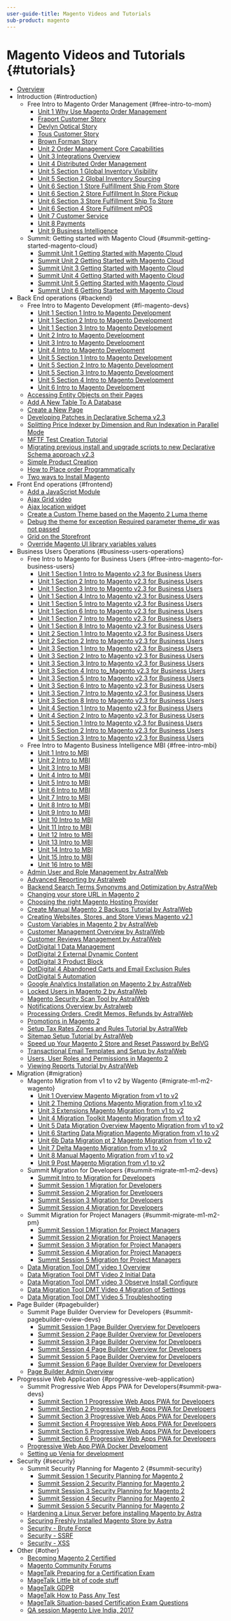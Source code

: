 ```yaml
---
user-guide-title: Magento Videos and Tutorials
sub-product: magento
---
```


# Magento Videos and Tutorials {#tutorials}

+ [Overview](overview.md)
+ Introduction {#introduction}
  + Free Intro to Magento Order Management {#free-intro-to-mom}
    + [Unit 1 Why Use Magento Order Management](introduction/free-intro-to-mom/1-whyuseom-mom.md)
    + [Fraport Customer Story](introduction/free-intro-to-mom/1a-fraportcustomerstory-mom.md)
    + [Devlyn Optical Story](introduction/free-intro-to-mom/1b-devlynopticalcustomerstory-mom.md)
    + [Tous Customer Story](introduction/free-intro-to-mom/1c-touscustomerstory-mom.md)
    + [Brown Forman Story](introduction/free-intro-to-mom/1d-brownformancustomerstory-mom.md)
    + [Unit 2 Order Management Core Capabilities](introduction/free-intro-to-mom/2-corecapabilities-mom.md)
    + [Unit 3 Integrations Overview](introduction/free-intro-to-mom/3-integrationsmom.md)
    + [Unit 4 Distributed Order Management](introduction/free-intro-to-mom/4-dom-mom.md)
    + [Unit 5 Section 1 Global Inventory Visibility](introduction/free-intro-to-mom/5-globalinventorysisibility-mom.md)
    + [Unit 5 Section 2 Global Inventory Sourcing](introduction/free-intro-to-mom/5b-globalinventorysourcing-mom.md)
    + [Unit 6 Section 1 Store Fulfillment Ship From Store](introduction/free-intro-to-mom/6a-fulfillment-sfs-mom.md)
    + [Unit 6 Section 2 Store Fulfillment In Store Pickup](introduction/free-intro-to-mom/6b-fulfillment-ispu-mom.md)
    + [Unit 6 Section 3 Store Fulfillment Ship To Store](introduction/free-intro-to-mom/6c-fulfillment-sts-mom.md)
    + [Unit 6 Section 4 Store Fulfillment mPOS](introduction/free-intro-to-mom/6d-fulfillment-mpos-mom.md)
    + [Unit 7 Customer Service](introduction/free-intro-to-mom/7-customerservice-mom.md)
    + [Unit 8 Payments](introduction/free-intro-to-mom/8-payments-mom.md)
    + [Unit 9 Business Intelligence](introduction/free-intro-to-mom/9-bi-mom.md)
  + Summit: Getting started with Magento Cloud {#summit-getting-started-magento-cloud}
    + [Summit Unit 1 Getting Started with Magento Cloud](introduction/summit-getting-started-magento-cloud/summit-unit1-cloud.md)
    + [Summit Unit 2 Getting Started with Magento Cloud](introduction/summit-getting-started-magento-cloud/summit-unit2-cloud.md)
    + [Summit Unit 3 Getting Started with Magento Cloud](introduction/summit-getting-started-magento-cloud/summit-unit3-cloud.md)
    + [Summit Unit 4 Getting Started with Magento Cloud](introduction/summit-getting-started-magento-cloud/summit-unit4-cloud.md)
    + [Summit Unit 5 Getting Started with Magento Cloud](introduction/summit-getting-started-magento-cloud/summit-unit5-cloud.md)
    + [Summit Unit 6 Getting Started with Magento Cloud](introduction/summit-getting-started-magento-cloud/summit-unit6-cloud.md)  
+ Back End operations {#backend}
  + Free Intro to Magento Development {#fi-magento-devs}
    + [Unit 1 Section 1 Intro to Magento Development](backend/fi-magento-devs/1-1-fi-dev231.md)
    + [Unit 1 Section 2 Intro to Magento Development](backend/fi-magento-devs/1-2-fi-dev231.md)
    + [Unit 1 Section 3 Intro to Magento Development](backend/fi-magento-devs/1-3-fi-dev231.md)
    + [Unit 2 Intro to Magento Development](backend/fi-magento-devs/2-fi-dev231.md)
    + [Unit 3 Intro to Magento Development](backend/fi-magento-devs/3-fi-dev231.md)
    + [Unit 4 Intro to Magento Development](backend/fi-magento-devs/4-fi-dev231.md)
    + [Unit 5 Section 1 Intro to Magento Development](backend/fi-magento-devs/5-1-fi-dev231.md)
    + [Unit 5 Section 2 Intro to Magento Development](backend/fi-magento-devs/5-2-fi-dev231.md)
    + [Unit 5 Section 3 Intro to Magento Development](backend/fi-magento-devs/5-3-fi-dev231.md)
    + [Unit 5 Section 4 Intro to Magento Development](backend/fi-magento-devs/5-4-fi-dev231.md)
    + [Unit 6 Intro to Magento Development](backend/fi-magento-devs/6-fi-dev231.md)
  + [Accessing Entity Objects on their Pages](backend/accessing-entity-objects.md)  
  + [Add A New Table To A Database](backend/add-new-table.md)
  + [Create a New Page](backend/create-new-page.md)
  + [Developing Patches in Declarative Schema v2.3](backend/developing-patches-declarative-schema.md)
  + [Splitting Price Indexer by Dimension and Run Indexation in Parallel Mode](backend/indexers.md)
  + [MFTF Test Creation Tutorial](backend/mftf-test-creation.md)
  + [Migrating previous install and upgrade scripts to new Declarative Schema approach v2.3](backend/new-declarative-schema-approach-v2-3.md)
  + [Simple Product Creation](backend/simple-product-creation-v2.md)
  + [How to Place order Programmatically](backend/place-order-programmatically.md)
  + [Two ways to Install Magento](backend/two-ways-install-magento.md)
+ Front End operations {#frontend}
  + [Add a JavaScript Module](frontend/add-a-java-script-module.md)
  + [Ajax Grid video](frontend/ajax-grid-video.md)
  + [Ajax location widget](frontend/ajax-location-widget.md)
  + [Create a Custom Theme based on the Magento 2 Luma theme](frontend/custom-theme-from-luma-theme.md)
  + [Debug the theme for exception Required parameter theme_dir was not passed](frontend/debug-theme.md)
  + [Grid on the Storefront](frontend/grid-on-the-storefront.md)
  + [Override Magento UI library variables values](frontend/override-ui-library-variables.md)
+ Business Users Operations {#business-users-operations}
  + Free Intro to Magento for Business Users {#free-intro-magento-for-business-users}
    + [Unit 1 Section 1 Intro to Magento v2.3 for Business Users](business-users-operations/free-intro-magento-for-business-users/1-1-introduction-fim2-3-biz-users.md)
    + [Unit 1 Section 2 Intro to Magento v2.3 for Business Users](business-users-operations/free-intro-magento-for-business-users/1-2-menu-oview-fim2-3-biz-users.md)
    + [Unit 1 Section 3 Intro to Magento v2.3 for Business Users](business-users-operations/free-intro-magento-for-business-users/1-3-data-grids-fim2-3-biz-users.md)
    + [Unit 1 Section 4 Intro to Magento v2.3 for Business Users](business-users-operations/free-intro-magento-for-business-users/1-4-appsscopes-sites-stores-fim2-3-biz-users.md)
    + [Unit 1 Section 5 Intro to Magento v2.3 for Business Users](business-users-operations/free-intro-magento-for-business-users/1-5-storeviews-cache-fim2-3-biz-users.md)
    + [Unit 1 Section 6 Intro to Magento v2.3 for Business Users](business-users-operations/free-intro-magento-for-business-users/1-6-users-and-roles-fim2-3-biz-users.md)
    + [Unit 1 Section 7 Intro to Magento v2.3 for Business Users](business-users-operations/free-intro-magento-for-business-users/1-7-role-scopes-fim2-3-biz-users.md)
    + [Unit 1 Section 8 Intro to Magento v2.3 for Business Users](business-users-operations/free-intro-magento-for-business-users/1-8-biz-settings-fim2-3-biz-users.md)
    + [Unit 2 Section 1 Intro to Magento v2.3 for Business Users](business-users-operations/free-intro-magento-for-business-users/2-1-creating-categories-fim2-3-biz-users.md)
    + [Unit 2 Section 2 Intro to Magento v2.3 for Business Users](business-users-operations/free-intro-magento-for-business-users/2-2-catlandpgappearance-fim2-3-biz-users.md)
    + [Unit 3 Section 1 Intro to Magento v2.3 for Business Users](business-users-operations/free-intro-magento-for-business-users/3-1-product-types-and-options-fim2-3-biz-users.md)
    + [Unit 3 Section 2 Intro to Magento v2.3 for Business Users](business-users-operations/free-intro-magento-for-business-users/3-2-product-options-and-settings-fim2-3-biz-users.md)
    + [Unit 3 Section 3 Intro to Magento v2.3 for Business Users](business-users-operations/free-intro-magento-for-business-users/3-3-product-attributes-fim2-3-biz-users.md)
    + [Unit 3 Section 4 Intro to_Magento v2.3 for Business Users](business-users-operations/free-intro-magento-for-business-users/3-4-product-attribute-sets-fim2-3-biz-users.md)
    + [Unit 3 Section 5 Intro to Magento v2.3 for Business Users](business-users-operations/free-intro-magento-for-business-users/3-5-simple-product-creation-fim2-3-biz-users.md)
    + [Unit 3 Section 6 Intro to Magento v2.3 for Business Users](business-users-operations/free-intro-magento-for-business-users/3-6-configurable-attributes-fim2-3-biz-users.md)
    + [Unit 3 Section 7 Intro to Magento v2.3 for Business Users](business-users-operations/free-intro-magento-for-business-users/3-7-import-export-products-fim2-3-biz-users.md)
    + [Unit 3 Section 8 Intro to Magento v2.3 for Business Users](business-users-operations/free-intro-magento-for-business-users/3-8-gift-cards-fim2-3-biz-users.md)
    + [Unit 4 Section 1 Intro to Magento v2.3 for Business Users](business-users-operations/free-intro-magento-for-business-users/4-1-using-layered-navigation-fim2-3-biz-users.md)
    + [Unit 4 Section 2 Intro to Magento v2.3 for Business Users](business-users-operations/free-intro-magento-for-business-users/4-2-arrange-prods-in-cat-fim2-3-biz-users.md)
    + [Unit 5 Section 1 Intro to Magento v2.3 for Business Users](business-users-operations/free-intro-magento-for-business-users/5-1-customer-experience-fim2-3-biz-users.md)
    + [Unit 5 Section 2 Intro to Magento v2.3 for Business Users](business-users-operations/free-intro-magento-for-business-users/5-2-customer-mgmt-fim2-3-biz-users.md)
    + [Unit 5 Section 3 Intro to Magento v2.3 for Business Users](business-users-operations/free-intro-magento-for-business-users/5-3-store-communications-fim2-3-biz-users.md)
  + Free Intro to Magento Business Intelligence MBI {#free-intro-mbi}
    + [Unit 1 Intro to MBI](business-users-operations/free-intro-mbi/1-intro-fi-mbi-2-2.md)
    + [Unit 2 Intro to MBI](business-users-operations/free-intro-mbi/2-overview-fi-mbi-2-2.md)
    + [Unit 3 Intro to MBI](business-users-operations/free-intro-mbi/3-show-visual-report-builder-fi-mbi-2-2.md)
    + [Unit 4 Intro to MBI](business-users-operations/free-intro-mbi/4-options-to-build-reports-fi-mbi-2-2.md)
    + [Unit 5 Intro to MBI](business-users-operations/free-intro-mbi/5-dashboard-visualization-layer-fi-mbi-2-2.md)
    + [Unit 6 Intro to MBI](business-users-operations/free-intro-mbi/6-sharing-results-exporting-data-fi-mbi-2-2.md)
    + [Unit 7 Intro to MBI](business-users-operations/free-intro-mbi/7-data-warehousing-fi-mbi-2-2.md)
    + [Unit 8 Intro to MBI](business-users-operations/free-intro-mbi/8-product-tiers-fi-mbi-2-2.md)
    + [Unit 9 Intro to MBI](business-users-operations/free-intro-mbi/9-executive-overview-dashboard-mbi.md)
    + [Unit 10 Intro to MBI](business-users-operations/free-intro-mbi/10-standard-use-cases-fi-mbi-2-2.md)
    + [Unit 11 Intro to MBI](business-users-operations/free-intro-mbi/11-category-analysis-fi-mbi-2-2.md)
    + [Unit 12 Intro to MBI](business-users-operations/free-intro-mbi/12-edited-orders-products-ga-dashboards-mbi.md)
    + [Unit 13 Intro to MBI](business-users-operations/free-intro-mbi/13-customer-focused-dashboards-mbi.md)
    + [Unit 14 Intro to MBI](business-users-operations/free-intro-mbi/14-roi-fi-mbi-2-2.md)
    + [Unit 15 Intro to MBI](business-users-operations/free-intro-mbi/15-customer-success-fi-mbi-2-2.md)
    + [Unit 16 Intro to MBI](business-users-operations/free-intro-mbi/16-support-fi-mbi-2-2.md)
  + [Admin User and Role Management by AstralWeb](business-users-operations/manage-admin-users-roles-astralweb.md)
  + [Advanced Reporting by Astralweb](business-users-operations/advanced-reporting-astralweb.md)
  + [Backend Search Terms Synonyms and Optimization by AstralWeb](business-users-operations/backend-search-terms-synonyms-optimization-astralweb.md)
  + [Changing your store URL in Magento 2](business-users-operations/change-store-url-magento.md)
  + [Choosing the right Magento Hosting Provider](business-users-operations/choose-magento-hosting-provider.md)
  + [Create Manual Magento 2 Backups Tutorial by AstralWeb](business-users-operations/create-manual-magento2-backups-astralweb.md)
  + [Creating Websites, Stores, and Store Views Magento v2.1](business-users-operations/creating-websites-stores-and-store-views-v2-1.md)
  + [Custom Variables in Magento 2 by AstralWeb](business-users-operations/custom-variables-in-magento2-astralweb.md)
  + [Customer Management Overview by AstralWeb](business-users-operations/overview-customer-management-astralweb.md)
  + [Customer Reviews Management by AstralWeb](business-users-operations/manage-customer-reviews-astralweb.md)  
  + [DotDigital 1 Data Management](business-users-operations/dotdigital-data-management.md)
  + [DotDigital 2 External Dynamic Content](business-users-operations/dotdigital-external-dynamic-content.md)
  + [DotDigital 3 Product Block](business-users-operations/dotdigital-product-block.md)
  + [DotDigital 4 Abandoned Carts and Email Exclusion Rules](business-users-operations/dotdigital-abandoned-carts-email-exclusion.md)
  + [DotDigital 5 Automation](business-users-operations/dotdigital-automation.md)
  + [Google Analytics Installation on Magento 2 by AstralWeb](business-users-operations/install-google-analytics-astralweb.md)
  + [Locked Users in Magento 2 by AstralWeb](business-users-operations/locked-users-astralweb.md)
  + [Magento Security Scan Tool by AstralWeb](business-users-operations/intro-magento-security-scan-tool-astralweb.md)
  + [Notifications Overview by Astralweb](business-users-operations/notifications-overview-astralweb.md)
  + [Processing Orders, Credit Memos, Refunds by AstralWeb](business-users-operations/process-orders-credit-memos-refunds-astralweb.md)
  + [Promotions in Magento 2](business-users-operations/promotions.md)
  + [Setup Tax Rates Zones and Rules Tutorial by AstralWeb](business-users-operations/setup-tax-rates-zones-rules-astralweb.md)
  + [Sitemap Setup Tutorial by AstralWeb](business-users-operations/sitemap-setup-astralweb.md)  
  + [Speed up Your Magento 2 Store and Reset Password by BelVG](business-users-operations/belvg-speed-up-reset-admin-password.md)
  + [Transactional Email Templates and Setup by AstralWeb](business-users-operations/transactional-email-templates-setup-astralweb.md)
  + [Users, User Roles and Permissions in Magento 2](business-users-operations/users-user-roles-permissions.md)  
  + [Viewing Reports Tutorial by AstralWeb](business-users-operations/viewing-reports-tutorial-astralweb.md)
+ Migration {#migration}
  + Magento Migration from v1 to v2 by Wagento {#migrate-m1-m2-wagento}
    + [Unit 1 Overview Magento Migration from v1 to v2](migration/migrate-m1-m2-wagento/1-migrate-m1-m2.md)
    + [Unit 2 Theming Options Magento Migration from v1 to v2](migration/migrate-m1-m2-wagento/2-migrate-m1-m2.md)
    + [Unit 3 Extensions Magento Migration from v1 to v2](migration/migrate-m1-m2-wagento/3-migrate-m1-m2.md)
    + [Unit 4 Migration Toolkit Magento Migration from v1 to v2](migration/migrate-m1-m2-wagento/4-migrate-m1-m2.md)
    + [Unit 5 Data Migration Overview Magento Migration from v1 to v2](migration/migrate-m1-m2-wagento/5-migrate-m1-m2.md)
    + [Unit 6 Starting Data Migration Magento Migration from v1 to v2](migration/migrate-m1-m2-wagento/6-migrate-m1-m2.md)
    + [Unit 6b Data Migration pt 2 Magento Migration from v1 to v2](migration/migrate-m1-m2-wagento/6b-migrate-m1-m2.md)
    + [Unit 7 Delta Magento Migration from v1 to v2](migration/migrate-m1-m2-wagento/7-migrate-m1-m2.md)
    + [Unit 8 Manual Magento Migration from v1 to v2](migration/migrate-m1-m2-wagento/8-migrate-m1-m2.md)
    + [Unit 9 Post Magento Migration from v1 to v2](migration/migrate-m1-m2-wagento/9-migrate-m1-m2.md)
  + Summit Migration for Developers {#summit-migrate-m1-m2-devs}
    + [Summit Intro to Migration for Developers](migration/summit-migrate-m1-m2-devs/0-summit-migrate-m1-m2-devs.md)
    + [Summit Session 1 Migration for Developers](migration/summit-migrate-m1-m2-devs/1-summit-migrate-m1-m2-devs.md)
    + [Summit Session 2 Migration for Developers](migration/summit-migrate-m1-m2-devs/2-summit-migrate-m1-m2-devs.md)
    + [Summit Session 3 Migration for Developers](migration/summit-migrate-m1-m2-devs/3-summit-migrate-m1-m2-devs.md)
    + [Summit Session 4 Migration for Developers](migration/summit-migrate-m1-m2-devs/4-summit-migrate-m1-m2-devs.md)
  + Summit Migration for Project Managers {#summit-migrate-m1-m2-pm}
    + [Summit Session 1 Migration for Project Managers](migration/summit-migrate-m1-m2-pm/1-summit-migrate-m1-m2-pm.md)
    + [Summit Session 2 Migration for Project Managers](migration/summit-migrate-m1-m2-pm/2-summit-migrate-m1-m2-pm.md)
    + [Summit Session 3 Migration for Project Managers](migration/summit-migrate-m1-m2-pm/3-summit-migrate-m1-m2-pm.md)
    + [Summit Session 4 Migration for Project Managers](migration/summit-migrate-m1-m2-pm/4-summit-migrate-m1-m2-pm.md)
    + [Summit Session 5 Migration for Project Managers](migration/summit-migrate-m1-m2-pm/5-summit-migrate-m1-m2-pm.md)
  + [Data Migration Tool DMT video 1 Overview](migration/dmt-1-overview.md)
  + [Data Migration Tool DMT Video 2 Initial Data](migration/dmt-2-initial-data.md)
  + [Data Migration Tool DMT video 3 Observe Install Configure](migration/dmt-3-observe-install-configure.md)
  + [Data Migration Tool DMT Video 4 Migration of Settings](migration/dmt-4-settings.md)
  + [Data Migration Tool DMT Video 5 Troubleshooting](migration/dmt-5-troubleshooting.md)
+ Page Builder {#pagebuilder}
  + Summit Page Builder Overview for Developers {#summit-pagebuilder-oview-devs}
    + [Summit Session 1 Page Builder Overview for Developers](pagebuilder/summit-pagebuilder-oview-devs/1-pagebuilder-summit.md)
    + [Summit Session 2 Page Builder Overview for Developers](pagebuilder/summit-pagebuilder-oview-devs/2-pagebuilder-summit.md)
    + [Summit Session 3 Page Builder Overview for Developers](pagebuilder/summit-pagebuilder-oview-devs/3-pagebuilder-summit.md)
    + [Summit Session 4 Page Builder Overview for Developers](pagebuilder/summit-pagebuilder-oview-devs/4-pagebuilder-summit.md)
    + [Summit Session 5 Page Builder Overview for Developers](pagebuilder/summit-pagebuilder-oview-devs/5-pagebuilder-summit.md)
    + [Summit Session 6 Page Builder Overview for Developers](pagebuilder/summit-pagebuilder-oview-devs/6-pagebuilder-summit.md)
  + [Page Builder Admin Overview](pagebuilder/pagebuilder-admin-overview.md)
+ Progressive Web Application {#progressive-web-application}
  + Summit Progressive Web Apps PWA for Developers{#summit-pwa-devs}
    + [Summit Section 1 Progressive Web Apps PWA for Developers](progressive-web-application/summit-pwa-devs/1-summit-pwa-devs.md)
    + [Summit Section 2 Progressive Web Apps PWA for Developers](progressive-web-application/summit-pwa-devs/2-summit-pwa-devs.md)
    + [Summit Section 3 Progressive Web Apps PWA for Developers](progressive-web-application/summit-pwa-devs/3-summit-pwa-devs.md)
    + [Summit Section 4 Progressive Web Apps PWA for Developers](progressive-web-application/summit-pwa-devs/4-summit-pwa-devs.md)
    + [Summit Section 5 Progressive Web Apps PWA for Developers](progressive-web-application/summit-pwa-devs/5-summit-pwa-devs.md)
    + [Summit Section 6 Progressive Web Apps PWA for Developers](progressive-web-application/summit-pwa-devs/6-summit-pwa-devs.md)
  + [Progressive Web App PWA Docker Development](progressive-web-application/pwa-docker-dev.md)
  + [Setting up Venia for development](progressive-web-application/venia.md)
+ Security {#security}
  + Summit Security Planning for Magento 2 {#summit-security}
    + [Summit Session 1 Security Planning for Magento 2](security/summit-security/1-summit-security.md)
    + [Summit Session 2 Security Planning for Magento 2](security/summit-security/2-summit-security.md)
    + [Summit Session 3 Security Planning for Magento 2](security/summit-security/3-summit-security.md)
    + [Summit Session 4 Security Planning for Magento 2](security/summit-security/4-summit-security.md)
    + [Summit Session 5 Security Planning for Magento 2](security/summit-security/5-summit-security.md)
  + [Hardening a Linux Server before installing Magento by Astra](security/hardening-linux-server-premagento-astra.md)
  + [Securing Freshly Installed Magento Store by Astra](security/security-newmagentoinsall-astra.md)  
  + [Security - Brute Force](security/security-bruteforce.md)
  + [Security - SSRF](security/security-ssrf.md)
  + [Security - XSS](security/security-xss.md)
+ Other {#other}
  + [Becoming Magento 2 Certified](other/becoming-magento-2-certified.md)
  + [Magento Community Forums](other/magento-community-forums.md)
  + [MageTalk Preparing for a Certification Exam](other/magetalk-certprep.md)
  + [MageTalk Little bit of code stuff](other/magetalk-code.md)
  + [MageTalk GDPR](other/magetalk-gdpr.md)
  + [MageTalk How to Pass Any Test](other/magetalk-pass-any-test.md)
  + [MageTalk Situation-based Certification Exam Questions](other/magetalk-situationbasedquestions.md)
  + [QA session Magento Live India, 2017](other/qa-magento-live-india-2017.md)
  